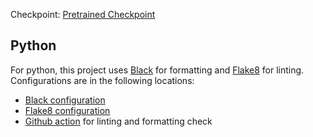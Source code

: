 <!---- Provide an overview of what is being achieved in this repo ----> 
Checkpoint: [ Pretrained Checkpoint](https://www.nsstc.uah.edu/data/sujit.roy/Prithvi_checkpoints/)



## Python
For python, this project uses [Black](https://black.readthedocs.io/en/stable/) for formatting and [Flake8](https://flake8.pycqa.org/en/latest/) for linting. Configurations are in the following locations:
  - [Black configuration](pyproject.toml)
  - [Flake8 configuration](tox.ini)
  - [Github action](.github/workflows/lint.yml) for linting and formatting check


